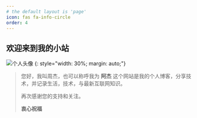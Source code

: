 ```yaml
---
# the default layout is 'page'
icon: fas fa-info-circle
order: 4
---
```


## 欢迎来到我的小站
![个人头像](https://s2.loli.net/2024/05/05/QYbXFIHNxe239E7.png)
{: style="width: 30%; margin: auto;"}
> 您好，我叫周杰，也可以称呼我为 **阿杰**
> 这个网站是我的个人博客，分享技术，并记录生活，技术，与最新互联网知识。
> 
> 再次感谢您的支持和关注。  
>
>  **衷心祝福**
